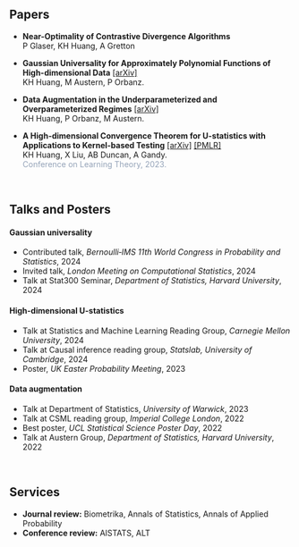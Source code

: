 ## Papers

- **Near-Optimality of Contrastive Divergence Algorithms** <br>
  P Glaser, KH Huang, A Gretton

- **Gaussian Universality for Approximately Polynomial Functions of High-dimensional Data** [[arXiv]](https://arxiv.org/abs/2403.10711) <br>
  KH Huang, M Austern, P Orbanz.

- **Data Augmentation in the Underparameterized and Overparameterized Regimes** [[arXiv]](https://arxiv.org/abs/2202.09134) <br>
  KH Huang, P Orbanz, M Austern.

- **A High-dimensional Convergence Theorem for U-statistics with Applications to Kernel-based Testing** [[arXiv]](https://arxiv.org/abs/2302.05686) [[PMLR]](https://proceedings.mlr.press/v195/huang23a/huang23a.pdf) <br>
  KH Huang, X Liu, AB Duncan, A Gandy. <br>
  <span style="color: #94a3b8">Conference on Learning Theory, 2023.</span>

&nbsp;

## Talks and Posters
#### Gaussian universality
- Contributed talk, *Bernoulli‑IMS 11th World Congress in Probability and Statistics*, 2024
- Invited talk, *London Meeting on Computational Statistics*, 2024
- Talk at Stat300 Seminar, *Department of Statistics, Harvard University*, 2024

#### High-dimensional U-statistics
- Talk at Statistics and Machine Learning Reading Group, *Carnegie Mellon University*, 2024
- Talk at Causal inference reading group, *Statslab, University of Cambridge*, 2024
- Poster, *UK Easter Probability Meeting*, 2023

#### Data augmentation
- Talk at Department of Statistics, *University of Warwick*, 2023
- Talk at CSML reading group, *Imperial College London*, 2022
- Best poster, *UCL Statistical Science Poster Day*, 2022
- Talk at Austern Group, *Department of Statistics, Harvard University*, 2022

&nbsp;

## Services

- **Journal review:** Biometrika, Annals of Statistics, Annals of Applied Probability
- **Conference review:** AISTATS, ALT